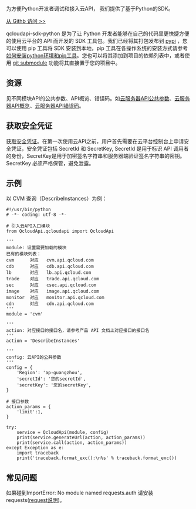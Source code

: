 为方便Python开发者调试和接入云API， 我们提供了基于Python的SDK。

[从 Githb 访问 >>](http://github.com/QcloudApi/qcloudapi-sdk-python)

qcloudapi-sdk-python 是为了让 Python 开发者能够在自己的代码里更快捷方便的使用云平台的 API 而开发的 SDK 工具包。我们已经将其打包发布到 [pypi](http://pypi.python.org/pypi/qcloudapi-sdk-python/) ，您可以使用 pip 工具将 SDK 安装到本地，pip 工具在各操作系统的安装方式请参考[如何安装python环境和pip工具](http://tcecqpoc.fsphere.cn/doc/product/440/6181)。您也可以将其添加到项目的依赖列表中，或者使用 [git submodule](http://git-scm.com/docs/git-submodule) 功能将其直接置于您的项目中。

## 资源
见不同模块API的公共参数、API概览、错误码。如[云服务器API公共参数](http://tcecqpoc.fsphere.cn/document/api/213/6976)、[云服务器API概览](http://tcecqpoc.fsphere.cn/doc/api/229/API%E6%A6%82%E8%A7%88)、[云服务器API错误码](http://tcecqpoc.fsphere.cn/doc/api/229/%E9%94%99%E8%AF%AF%E7%A0%81)。

## 获取安全凭证
[获取安全凭证](http://console.tcecqpoc.fsphere.cn/capi)。在第一次使用云API之前，用户首先需要在云平台控制台上申请安全凭证，安全凭证包括 SecretId 和 SecretKey, SecretId 是用于标识 API 调用者的身份，SecretKey是用于加密签名字符串和服务器端验证签名字符串的密钥。SecretKey 必须严格保管，避免泄露。

## 示例

以 CVM 查询（DescribeInstances）为例：

```
#!/usr/bin/python
# -*- coding: utf-8 -*-

# 引入云API入口模块
from QcloudApi.qcloudapi import QcloudApi

'''
module: 设置需要加载的模块
已有的模块列表：
cvm      对应   cvm.api.qcloud.com
cdb      对应   cdb.api.qcloud.com
lb       对应   lb.api.qcloud.com
trade    对应   trade.api.qcloud.com
sec      对应   csec.api.qcloud.com
image    对应   image.api.qcloud.com
monitor  对应   monitor.api.qcloud.com
cdn      对应   cdn.api.qcloud.com
'''
module = 'cvm'

'''
action: 对应接口的接口名，请参考产品 API 文档上对应接口的接口名
'''
action = 'DescribeInstances'

'''
config: 云API的公共参数
'''
config = {
    'Region': 'ap-guangzhou',
    'secretId': '您的secretId',
    'secretKey': '您的secretKey',
}

# 接口参数
action_params = {
    'limit':1,
}

try:
    service = QcloudApi(module, config)
    print(service.generateUrl(action, action_params))
    print(service.call(action, action_params))
except Exception as e:
    import traceback
    print('traceback.format_exc():\n%s' % traceback.format_exc())
```

## 常见问题
如果碰到ImportError: No module named requests.auth 请安装 requests([request说明](http://github.com/kennethreitz/requests))。
